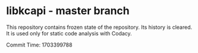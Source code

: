 # libkcapi - master branch

This repository contains frozen state of the repository.
Its history is cleared. It is used only for static code
analysis with Codacy.

Commit Time: 1703399788